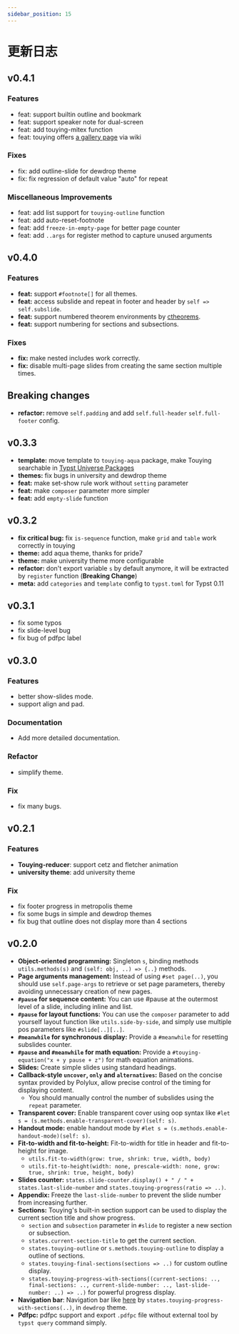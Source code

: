 ```yaml
---
sidebar_position: 15
---
```


# 更新日志

## v0.4.1

### Features

- feat: support builtin outline and bookmark
- feat: support speaker note for dual-screen
- feat: add touying-mitex function
- feat: touying offers [a gallery page](https://github.com/touying-typ/touying/wiki) via wiki

### Fixes

- fix: add outline-slide for dewdrop theme
- fix: fix regression of default value "auto" for repeat

### Miscellaneous Improvements

- feat: add list support for `touying-outline` function
- feat: add auto-reset-footnote
- feat: add `freeze-in-empty-page` for better page counter
- feat: add `..args` for register method to capture unused arguments


## v0.4.0

### Features

- **feat:** support `#footnote[]` for all themes.
- **feat:** access subslide and repeat in footer and header by `self => self.subslide`.
- **feat:** support numbered theorem environments by [ctheorems](https://typst.app/universe/package/ctheorems).
- **feat:** support numbering for sections and subsections.

### Fixes

- **fix:** make nested includes work correctly. 
- **fix:** disable multi-page slides from creating the same section multiple times.

## Breaking changes

- **refactor:** remove `self.padding` and add `self.full-header` `self.full-footer` config.


## v0.3.3

- **template:** move template to `touying-aqua` package, make Touying searchable in [Typst Universe Packages](https://typst.app/universe/search?kind=packages)
- **themes:** fix bugs in university and dewdrop theme
- **feat:** make set-show rule work without `setting` parameter
- **feat:** make `composer` parameter more simpler
- **feat:** add `empty-slide` function

## v0.3.2

- **fix critical bug:** fix `is-sequence` function, make `grid` and `table` work correctly in touying
- **theme:** add aqua theme, thanks for pride7
- **theme:** make university theme more configurable
- **refactor:** don't export variable `s` by default anymore, it will be extracted by `register` function (**Breaking Change**)
- **meta:** add `categories` and `template` config to `typst.toml` for Typst 0.11


## v0.3.1

- fix some typos
- fix slide-level bug
- fix bug of pdfpc label


## v0.3.0

### Features

- better show-slides mode.
- support align and pad.

### Documentation

- Add more detailed documentation.

### Refactor

- simplify theme.

### Fix

- fix many bugs.

## v0.2.1

### Features

- **Touying-reducer**: support cetz and fletcher animation
- **university theme**: add university theme

### Fix

- fix footer progress in metropolis theme
- fix some bugs in simple and dewdrop themes
- fix bug that outline does not display more than 4 sections


## v0.2.0

- **Object-oriented programming:** Singleton `s`, binding methods `utils.methods(s)` and `(self: obj, ..) => {..}` methods.
- **Page arguments management:** Instead of using `#set page(..)`, you should use `self.page-args` to retrieve or set page parameters, thereby avoiding unnecessary creation of new pages.
- **`#pause` for sequence content:** You can use #pause at the outermost level of a slide, including inline and list.
- **`#pause` for layout functions:** You can use the `composer` parameter to add yourself layout function like `utils.side-by-side`, and simply use multiple pos parameters like `#slide[..][..]`.
- **`#meanwhile` for synchronous display:** Provide a `#meanwhile` for resetting subslides counter.
- **`#pause` and `#meanwhile` for math equation:** Provide a `#touying-equation("x + y pause + z")` for math equation animations.
- **Slides:** Create simple slides using standard headings.
- **Callback-style `uncover`, `only` and `alternatives`:** Based on the concise syntax provided by Polylux, allow precise control of the timing for displaying content.
  - You should manually control the number of subslides using the `repeat` parameter.
- **Transparent cover:** Enable transparent cover using oop syntax like `#let s = (s.methods.enable-transparent-cover)(self: s)`.
- **Handout mode:** enable handout mode by `#let s = (s.methods.enable-handout-mode)(self: s)`.
- **Fit-to-width and fit-to-height:** Fit-to-width for title in header and fit-to-height for image.
  - `utils.fit-to-width(grow: true, shrink: true, width, body)`
  - `utils.fit-to-height(width: none, prescale-width: none, grow: true, shrink: true, height, body)`
- **Slides counter:** `states.slide-counter.display() + " / " + states.last-slide-number` and `states.touying-progress(ratio => ..)`.
- **Appendix:** Freeze the `last-slide-number` to prevent the slide number from increasing further.
- **Sections:** Touying's built-in section support can be used to display the current section title and show progress.
  - `section` and `subsection` parameter in `#slide` to register a new section or subsection.
  - `states.current-section-title` to get the current section.
  - `states.touying-outline` or `s.methods.touying-outline` to display a outline of sections.
  - `states.touying-final-sections(sections => ..)` for custom outline display.
  - `states.touying-progress-with-sections((current-sections: .., final-sections: .., current-slide-number: .., last-slide-number: ..) => ..)` for powerful progress display.
- **Navigation bar**: Navigation bar like [here](https://github.com/zbowang/BeamerTheme) by `states.touying-progress-with-sections(..)`, in `dewdrop` theme.
- **Pdfpc:** pdfpc support and export `.pdfpc` file without external tool by `typst query` command simply.
